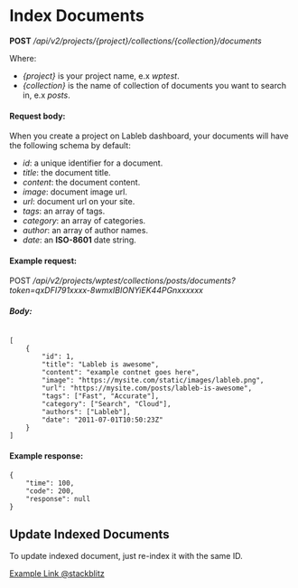 # Index Documents

**POST** */api/v2/projects/{project}/collections/{collection}/documents*

Where:

- *{project}* is your project name, e.x *wptest*.
- *{collection}* is the name of collection of documents you want to search in, e.x *posts*.



#### **Request body**:

When you create a project on Lableb dashboard, your documents will have the following schema by default:

<!-- prettier-ignore -->
- *id*: a unique identifier for a document.
- *title*: the document title.
- *content*: the document content.
- *image*: document image url.
- *url*: document url on your site.
- *tags*: an array of tags.
- *category*: an array of categories.
- *author*: an array of author names.
- *date*: an **ISO-8601** date string.


#### **Example request**:

POST */api/v2/projects/wptest/collections/posts/documents?token=qxDFI791xxxx-8wmxIBIONYiEK44PGnxxxxxx*

##### **Body**:

```

[
    {    
        "id": 1,
        "title": "Lableb is awesome",
        "content": "example contnet goes here",
        "image": "https://mysite.com/static/images/lableb.png",
        "url": "https://mysite.com/posts/lableb-is-awesome",
        "tags": ["Fast", "Accurate"],
        "category": ["Search", "Cloud"],
        "authors": ["Lableb"],
        "date": "2011-07-01T10:50:23Z"
    }
]
```







#### **Example response**:

```
{
    "time": 100,
    "code": 200,
    "response": null
}
```





## Update Indexed Documents

To update indexed document, just re-index it with the same ID.


[Example Link @stackblitz](https://stackblitz.com/github/Lableb-Labs/restful-api-examples/tree/v2-index-documents)
